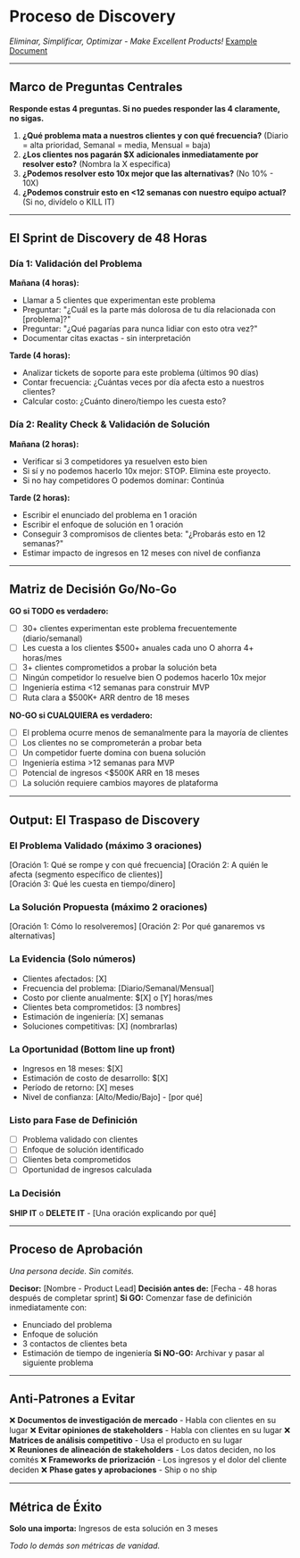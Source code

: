 # Proceso de Discovery
*Eliminar, Simplificar, Optimizar - Make Excellent Products!* [Example Document](./ejemplos/01_discovery_licencias.md)

---

## Marco de Preguntas Centrales
**Responde estas 4 preguntas. Si no puedes responder las 4 claramente, no sigas.**

1. **¿Qué problema mata a nuestros clientes y con qué frecuencia?** (Diario = alta prioridad, Semanal = media, Mensual = baja)
2. **¿Los clientes nos pagarán $X adicionales inmediatamente por resolver esto?** (Nombra la X específica)
3. **¿Podemos resolver esto 10x mejor que las alternativas?** (No 10% - 10X)
4. **¿Podemos construir esto en <12 semanas con nuestro equipo actual?** (Si no, divídelo o KILL IT)

---

## El Sprint de Discovery de 48 Horas

### Día 1: Validación del Problema
**Mañana (4 horas):**
- Llamar a 5 clientes que experimentan este problema
- Preguntar: "¿Cuál es la parte más dolorosa de tu día relacionada con [problema]?"
- Preguntar: "¿Qué pagarías para nunca lidiar con esto otra vez?"
- Documentar citas exactas - sin interpretación

**Tarde (4 horas):**
- Analizar tickets de soporte para este problema (últimos 90 días)
- Contar frecuencia: ¿Cuántas veces por día afecta esto a nuestros clientes?
- Calcular costo: ¿Cuánto dinero/tiempo les cuesta esto?

### Día 2: Reality Check & Validación de Solución
**Mañana (2 horas):**
- Verificar si 3 competidores ya resuelven esto bien
- Si sí y no podemos hacerlo 10x mejor: STOP. Elimina este proyecto.
- Si no hay competidores O podemos dominar: Continúa

**Tarde (2 horas):**
- Escribir el enunciado del problema en 1 oración
- Escribir el enfoque de solución en 1 oración  
- Conseguir 3 compromisos de clientes beta: "¿Probarás esto en 12 semanas?"
- Estimar impacto de ingresos en 12 meses con nivel de confianza

---

## Matriz de Decisión Go/No-Go
**GO si TODO es verdadero:**
- [ ] 30+ clientes experimentan este problema frecuentemente (diario/semanal)
- [ ] Les cuesta a los clientes $500+ anuales cada uno O ahorra 4+ horas/mes
- [ ] 3+ clientes comprometidos a probar la solución beta
- [ ] Ningún competidor lo resuelve bien O podemos hacerlo 10x mejor
- [ ] Ingeniería estima <12 semanas para construir MVP
- [ ] Ruta clara a $500K+ ARR dentro de 18 meses

**NO-GO si CUALQUIERA es verdadero:**
- [ ] El problema ocurre menos de semanalmente para la mayoría de clientes
- [ ] Los clientes no se comprometerán a probar beta
- [ ] Un competidor fuerte domina con buena solución
- [ ] Ingeniería estima >12 semanas para MVP
- [ ] Potencial de ingresos <$500K ARR en 18 meses
- [ ] La solución requiere cambios mayores de plataforma

---

## Output: El Traspaso de Discovery

### El Problema Validado (máximo 3 oraciones)
[Oración 1: Qué se rompe y con qué frecuencia]
[Oración 2: A quién le afecta (segmento específico de clientes)]  
[Oración 3: Qué les cuesta en tiempo/dinero]

### La Solución Propuesta (máximo 2 oraciones)
[Oración 1: Cómo lo resolveremos]
[Oración 2: Por qué ganaremos vs alternativas]

### La Evidencia (Solo números)
- Clientes afectados: [X]
- Frecuencia del problema: [Diario/Semanal/Mensual]
- Costo por cliente anualmente: $[X] o [Y] horas/mes
- Clientes beta comprometidos: [3 nombres]
- Estimación de ingeniería: [X] semanas
- Soluciones competitivas: [X] (nombrarlas)

### La Oportunidad (Bottom line up front)
- Ingresos en 18 meses: $[X]
- Estimación de costo de desarrollo: $[X]  
- Período de retorno: [X] meses
- Nivel de confianza: [Alto/Medio/Bajo] - [por qué]

### Listo para Fase de Definición
- [ ] Problema validado con clientes
- [ ] Enfoque de solución identificado
- [ ] Clientes beta comprometidos
- [ ] Oportunidad de ingresos calculada

### La Decisión
**SHIP IT** o **DELETE IT** - [Una oración explicando por qué]

---

## Proceso de Aprobación
*Una persona decide. Sin comités.*

**Decisor:** [Nombre - Product Lead]
**Decisión antes de:** [Fecha - 48 horas después de completar sprint]
**Si GO:** Comenzar fase de definición inmediatamente con:
  - Enunciado del problema
  - Enfoque de solución
  - 3 contactos de clientes beta
  - Estimación de tiempo de ingeniería
**Si NO-GO:** Archivar y pasar al siguiente problema

---

## Anti-Patrones a Evitar
❌ **Documentos de investigación de mercado** - Habla con clientes en su lugar
❌ **Evitar opiniones de stakeholders** - Habla con clientes en su lugar
❌ **Matrices de análisis competitivo** - Usa el producto en su lugar  
❌ **Reuniones de alineación de stakeholders** - Los datos deciden, no los comités
❌ **Frameworks de priorización** - Los ingresos y el dolor del cliente deciden
❌ **Phase gates y aprobaciones** - Ship o no ship

---

## Métrica de Éxito
**Solo una importa:** Ingresos de esta solución en 3 meses

*Todo lo demás son métricas de vanidad.*